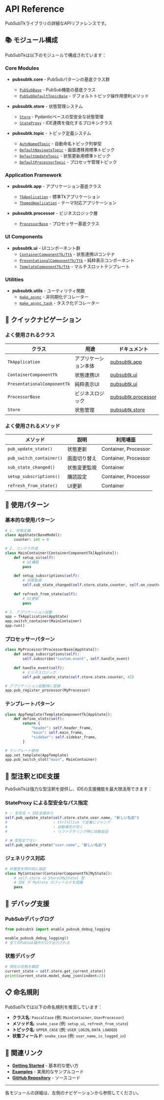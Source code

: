 # API Reference

PubSubTkライブラリの詳細なAPIリファレンスです。

## 📚 モジュール構成

PubSubTkは以下のモジュールで構成されています：

### Core Modules

- **pubsubtk.core** - PubSubパターンの基底クラス群
  - [`PubSubBase`](pubsubtk/core/pubsub_base/) - PubSub機能の基底クラス
  - [`PubSubDefaultTopicBase`](pubsubtk/core/default_topic_base/) - デフォルトトピック操作用便利メソッド

- **pubsubtk.store** - 状態管理システム
  - [`Store`](pubsubtk/store/store/#pubsubtk.store.store.Store) - Pydanticベースの型安全な状態管理
  - [`StateProxy`](pubsubtk/store/store/#pubsubtk.store.store.StateProxy) - IDE連携を強化するプロキシクラス

- **pubsubtk.topic** - トピック定義システム
  - [`AutoNamedTopic`](pubsubtk/topic/topics/#pubsubtk.topic.topics.AutoNamedTopic) - 自動命名トピック列挙型
  - [`DefaultNavigateTopic`](pubsubtk/topic/topics/#pubsubtk.topic.topics.DefaultNavigateTopic) - 画面遷移用標準トピック
  - [`DefaultUpdateTopic`](pubsubtk/topic/topics/#pubsubtk.topic.topics.DefaultUpdateTopic) - 状態更新用標準トピック
  - [`DefaultProcessorTopic`](pubsubtk/topic/topics/#pubsubtk.topic.topics.DefaultProcessorTopic) - プロセッサ管理トピック

### Application Framework

- **pubsubtk.app** - アプリケーション基底クラス
  - [`TkApplication`](pubsubtk/app/application_base/#pubsubtk.app.application_base.TkApplication) - 標準Tkアプリケーション
  - [`ThemedApplication`](pubsubtk/app/application_base/#pubsubtk.app.application_base.ThemedApplication) - テーマ対応アプリケーション

- **pubsubtk.processor** - ビジネスロジック層
  - [`ProcessorBase`](pubsubtk/processor/processor_base/) - プロセッサー基底クラス

### UI Components

- **pubsubtk.ui** - UIコンポーネント群
  - [`ContainerComponentTk/Ttk`](pubsubtk/ui/base/container_base/#pubsubtk.ui.base.container_base.ContainerComponentTk) - 状態連携UIコンテナ
  - [`PresentationalComponentTk/Ttk`](pubsubtk/ui/base/presentational_base/#pubsubtk.ui.base.presentational_base.PresentationalComponentTk) - 純粋表示コンポーネント
  - [`TemplateComponentTk/Ttk`](pubsubtk/ui/base/template_base/#pubsubtk.ui.base.template_base.TemplateComponentTk) - マルチスロットテンプレート

### Utilities

- **pubsubtk.utils** - ユーティリティ関数
  - [`make_async`](pubsubtk/utils/async_utils/#pubsubtk.utils.async_utils.make_async) - 非同期化デコレーター
  - [`make_async_task`](pubsubtk/utils/async_utils/#pubsubtk.utils.async_utils.make_async_task) - タスク化デコレーター

## 🚀 クイックナビゲーション

### よく使用されるクラス

| クラス | 用途 | ドキュメント |
|--------|------|-------------|
| `TkApplication` | アプリケーション本体 | [pubsubtk.app](pubsubtk/app/) |
| `ContainerComponentTk` | 状態連携UI | [pubsubtk.ui](pubsubtk/ui/) |
| `PresentationalComponentTk` | 純粋表示UI | [pubsubtk.ui](pubsubtk/ui/) |
| `ProcessorBase` | ビジネスロジック | [pubsubtk.processor](pubsubtk/processor/) |
| `Store` | 状態管理 | [pubsubtk.store](pubsubtk/store/) |

### よく使用されるメソッド

| メソッド | 説明 | 利用場面 |
|----------|------|----------|
| `pub_update_state()` | 状態更新 | Container, Processor |
| `pub_switch_container()` | 画面切り替え | Container, Processor |
| `sub_state_changed()` | 状態変更監視 | Container |
| `setup_subscriptions()` | 購読設定 | Container, Processor |
| `refresh_from_state()` | UI更新 | Container |

## 📖 使用パターン

### 基本的な使用パターン

```python
# 1. 状態定義
class AppState(BaseModel):
    counter: int = 0

# 2. コンテナ作成
class MainContainer(ContainerComponentTk[AppState]):
    def setup_ui(self):
        # UI構築
        pass
    
    def setup_subscriptions(self):
        # 状態監視
        self.sub_state_changed(self.store.state.counter, self.on_counter_changed)
    
    def refresh_from_state(self):
        # UI更新
        pass

# 3. アプリケーション起動
app = TkApplication(AppState)
app.switch_container(MainContainer)
app.run()
```

### プロセッサーパターン

```python
class MyProcessor(ProcessorBase[AppState]):
    def setup_subscriptions(self):
        self.subscribe("custom.event", self.handle_event)
    
    def handle_event(self):
        # ビジネスロジック
        self.pub_update_state(self.store.state.counter, 42)

# アプリケーション起動時に登録
app.pub_register_processor(MyProcessor)
```

### テンプレートパターン

```python
class AppTemplate(TemplateComponentTk[AppState]):
    def define_slots(self):
        return {
            "header": self.header_frame,
            "main": self.main_frame,
            "sidebar": self.sidebar_frame,
        }

# テンプレート使用
app.set_template(AppTemplate)
app.pub_switch_slot("main", MainContainer)
```

## 🔧 型注釈とIDE支援

PubSubTkは強力な型注釈を提供し、IDEの支援機能を最大限活用できます：

### StateProxy による型安全なパス指定

```python
# ✅ 型安全 + IDE支援あり
self.pub_update_state(self.store.state.user.name, "新しい名前")
#                     ↑ Ctrl+Click で定義にジャンプ
#                     ↑ 自動補完が効く
#                     ↑ リファクタリング時に自動追従

# ❌ 型安全でない
self.pub_update_state("user.name", "新しい名前")
```

### ジェネリクス対応

```python
# 状態型を明示的に指定
class MyContainer(ContainerComponentTk[MyState]):
    # self.store は Store[MyState] 型
    # IDE が MyState のフィールドを認識
    pass
```

## 🐛 デバッグ支援

### PubSubデバッグログ

```python
from pubsubtk import enable_pubsub_debug_logging

enable_pubsub_debug_logging()
# 全てのPubSub操作がログ出力される
```

### 状態デバッグ

```python
# 現在の状態を確認
current_state = self.store.get_current_state()
print(current_state.model_dump_json(indent=2))
```

## 📋 命名規則

PubSubTkでは以下の命名規則を推奨しています：

- **クラス名**: `PascalCase` (例: `MainContainer`, `UserProcessor`)
- **メソッド名**: `snake_case` (例: `setup_ui`, `refresh_from_state`)
- **トピック名**: `UPPER_CASE` (例: `USER_LOGIN`, `DATA_LOADED`)
- **状態フィールド**: `snake_case` (例: `user_name`, `is_logged_in`)

## 🔗 関連リンク

- **[Getting Started](../getting-started.md)** - 基本的な使い方
- **[Examples](../examples.md)** - 実用的なサンプルコード
- **[GitHub Repository](https://github.com/yourusername/pubsubtk)** - ソースコード

---

各モジュールの詳細は、左側のナビゲーションから参照してください。
